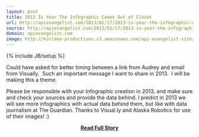 ```yaml
---
layout: post
title: 2013 Is Year The Infographic Comes Out of Closet
url: http://apievangelist.com/2013/01/17/2013-is-year-the-infographic-comes-out-of-closet/
source: http://apievangelist.com/2013/01/17/2013-is-year-the-infographic-comes-out-of-closet/
domain: apievangelist.com
image: http://kinlane-productions.s3.amazonaws.com/api-evangelist-site/blog/check-your-facts-525x655.jpg
---
```

{% include JB/setup %}<p>Could have asked for better timing between a link from Audrey and email from Visually. &nbsp;Such an important message I want to share in 2013. &nbsp;I will be making this a theme.








Please be responsible with your Infographic creation in 2013, and make sure and check your sources and provide the data behind.
I predict in 2013 we will see more infographics with actual data behind them, but like with data journalism at The Guardian.
Thanks to Visual.ly and Alaska Robotics for use of their images! :)</p>
<center><p><a href="http://apievangelist.com/2013/01/17/2013-is-year-the-infographic-comes-out-of-closet/" style='padding:25px; font-sze:18px; font-weight: bold;'>Read Full Story</a></p></center>
